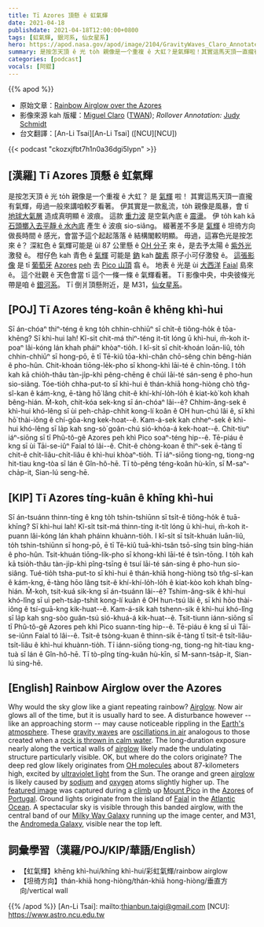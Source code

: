 ```yaml
---
title: Tī Azores 頂懸 ê 虹氣輝
date: 2021-04-18
publishdate: 2021-04-18T12:00:00+0800
tags: [虹氣輝, 銀河系, 仙女星系]
hero: https://apod.nasa.gov/apod/image/2104/GravityWaves_Claro_Annotated2_960.jpg
summary: 是按怎天頂 ê 光 to̍h 親像是一个重複 ê 大虹？是氣輝啦！其實這馬天頂一直攏有氣輝，毋過一般來講咱較歹看著。
categories: [podcast]
vocals: [阿錕]
---
```


{{% apod %}}

- 原始文章：[Rainbow Airglow over the Azores](https://apod.nasa.gov/apod/ap210418.html)
- 影像來源 kah 版權：[Miguel Claro](https://www.miguelclaro.com/wp/biography/) ([TWAN](https://www.twanight.org/)); *Rollover Annotation:* [Judy Schmidt](https://geckzilla.com/)
- 台文翻譯：[An-Li Tsai][An-Li Tsai] ([NCU][NCU])

{{< podcast "ckozxjfbt7h1n0a36dgi5lypn" >}}

## [漢羅] Tī Azores 頂懸 ê 虹氣輝

是按怎天頂 ê 光 to̍h 親像是一个重複 ê 大虹？
是 [氣輝][Airglow] 啦！
其實這馬天頂一直攏有氣輝，毋過一般來講咱較歹看著。
伊其實是一款亂流，to̍h 親像是風暴，會 tī [地球大氣層][Earth's atmosphere] 造成真明顯 ê 波痕。
這款 [重力波][gravity waves] 是空氣內底 ê [震盪][oscillations in air]。
伊 to̍h kah kā [石頭擲入去平靜 ê 水內底][rock is thrown in calm water] 產生 ê 波痕 sio-siâng。
綴著差不多是 [氣輝][airglow1] ê 坦徛方向做長時間 ê 感光，會當予這个起起落落 ê 結構閣較明顯。
毋過，這寡色光是按怎來 ê？
深紅色 ê 氣輝可能是 ùi 87 公里懸 ê [OH 分子][OH molecules] 來 ê，是去予太陽 ê [紫外光][ultraviolet light] 激發 ê。
柑仔色 kah 青色 ê [氣輝][airglow2] 可能是 [鈉][sodium] kah [酸素][oxygen] 原子小可仔激發 ê。
[這張影像][featured image] 是 tī [葡萄牙][Portugal] [Azores][Azores] [peh][climb] 去 [Pico 山頂][Mount Pico] 翕 ê。
地表 ê 光是 ùi [大西洋][Atlantic Ocean] [Faial][Faial] 島來 ê。
這个壯觀 ê 天色會當 tī 這个一條一條 ê 氣輝看著。
Tī 影像中央，中央彼條光帶是咱 ê [銀河系][Milky Way Galaxy]。
Tī 倒爿頂懸附近，是 M31，[仙女星系][Andromeda Galaxy]。

## [POJ] Tī Azores téng-koân ê khēng khì-hui

Sī án-chóaⁿ thiⁿ-téng ê kng to̍h chhin-chhiūⁿ sī chi̍t-ê tiông-ho̍k ê tōa-khēng?
Sī khì-hui lah!
Kî-si̍t chit-má thiⁿ-téng it-ti̍t lóng ū khì-hui, m̄-koh it-poaⁿ lâi-kóng lán khah pháiⁿ khòaⁿ-tio̍h.
I kî-si̍t sī chi̍t-khoán loān-liû, to̍h chhin-chhiūⁿ sī hong-pō, ē tī Tē-kiû tōa-khì-chân chō-sêng chin bêng-hián ê pho-hûn.
Chit-khoán tiōng-le̍k-pho sī khong-khì lāi-té ê chìn-tōng.
 I to̍h kah kā chio̍h-thâu tàn-ji̍p-khì pêng-chēng ê chúi lāi-té sán-seng ê pho-hun sio-siâng.
Tóe-tio̍h chha-put-to sī khì-hui ê thán-khiā hong-hiòng chò tn̂g-sî-kan ê kám-kng, ē-tàng hō͘ lâng chit-ê khí-khí-lo̍h-lo̍h ê kiat-kò͘ koh khah bêng-hián.
M̄-koh, chit-kóa sek-kng sī án-chóaⁿ lâi--ê?
Chhim-âng-sek ê khì-hui khó-lêng sī ùi peh-cha̍p-chhit kong-lí koân ê OH hun-chú lâi ê, sī khì hō͘ thài-iông ê chí-gōa-kng kek-hoat--ê.
Kam-á-sek kah chheⁿ-sek ê khì-hui khó-lêng sī la̍p kah sng-sò͘ goân-chú sió-khóa-á kek-hoat--ê.
Chit-tiuⁿ iáⁿ-siōng sī tī Phû-tô-gê Azores peh khì Pico soaⁿ-téng hip--ê.
Tē-piáu ê kng sī ùi Tāi-se-iûⁿ Faial tó lâi--ê.
Chit-ê chòng-koan ê thiⁿ-sek ē-tàng tī chit-ê chi̍t-liâu-chi̍t-liâu ê khì-hui khòaⁿ-tio̍h.
Tī iáⁿ-siōng tiong-ng, tiong-ng hit-tiau kng-tòa sī lán ê Gîn-hô-hē.
Tī tò-pêng téng-koân hù-kīn, sī M-saⁿ-cha̍p-it, Sian-lú seng-hē.

## [KIP] Tī Azores tíng-kuân ê khīng khì-hui

Sī án-tsuánn thinn-tíng ê kng to̍h tshin-tshiūnn sī tsi̍t-ê tiông-ho̍k ê tuā-khīng?
Sī khì-hui lah!
Kî-si̍t tsit-má thinn-tíng it-ti̍t lóng ū khì-hui, m̄-koh it-puann lâi-kóng lán khah pháinn khuànn-tio̍h.
I kî-si̍t sī tsi̍t-khuán luān-liû, to̍h tshin-tshiūnn sī hong-pō, ē tī Tē-kiû tuā-khì-tsân tsō-sîng tsin bîng-hián ê pho-hûn.
Tsit-khuán tiōng-li̍k-pho sī khong-khì lāi-té ê tsìn-tōng.
 I to̍h kah kā tsio̍h-thâu tàn-ji̍p-khì pîng-tsīng ê tsuí lāi-té sán-sing ê pho-hun sio-siâng.
Tué-tio̍h tsha-put-to sī khì-hui ê thán-khiā hong-hiòng tsò tn̂g-sî-kan ê kám-kng, ē-tàng hōo lâng tsit-ê khí-khí-lo̍h-lo̍h ê kiat-kòo koh khah bîng-hián.
M̄-koh, tsit-kuá sik-kng sī án-tsuánn lâi--ê?
Tshim-âng-sik ê khì-hui khó-lîng sī uì peh-tsa̍p-tshit kong-lí kuân ê OH hun-tsú lâi ê, sī khì hōo thài-iông ê tsí-guā-kng kik-huat--ê.
Kam-á-sik kah tshenn-sik ê khì-hui khó-lîng sī la̍p kah sng-sòo guân-tsú sió-khuá-á kik-huat--ê.
Tsit-tiunn iánn-siōng sī tī Phû-tô-gê Azores peh khì Pico suann-tíng hip--ê.
Tē-piáu ê kng sī uì Tāi-se-iûnn Faial tó lâi--ê.
Tsit-ê tsòng-kuan ê thinn-sik ē-tàng tī tsit-ê tsi̍t-liâu-tsi̍t-liâu ê khì-hui khuànn-tio̍h.
Tī iánn-siōng tiong-ng, tiong-ng hit-tiau kng-tuà sī lán ê Gîn-hô-hē.
Tī tò-pîng tíng-kuân hù-kīn, sī M-sann-tsa̍p-it, Sian-lú sing-hē.

## [English] Rainbow Airglow over the Azores

Why would the sky glow like a giant repeating rainbow? [Airglow][Airglow]. Now air glows all of the time, but it is usually hard to see. A disturbance however -- like an approaching storm -- may cause noticeable rippling in the [Earth's atmosphere][Earth's atmosphere]. These [gravity waves][gravity waves] are [oscillations in air][oscillations in air] analogous to those created when a [rock is thrown in calm water][rock is thrown in calm water]. The long-duration exposure nearly along the vertical walls of [airglow][airglow1] likely made the undulating structure particularly visible. OK, but where do the colors originate? The deep red glow likely originates from [OH molecules][OH molecules] about 87-kilometers high, excited by [ultraviolet light][ultraviolet light] from the Sun. The orange and green [airglow][airglow2] is likely caused by [sodium][sodium] and [oxygen][oxygen] atoms slightly higher up. The [featured image][featured image] was captured during a [climb][climb] up [Mount Pico][Mount Pico] in the [Azores][Azores] of [Portugal][Portugal]. Ground lights originate from the island of [Faial][Faial] in the [Atlantic Ocean][Atlantic Ocean]. A spectacular sky is visible through this banded airglow, with the central band of our [Milky Way Galaxy][Milky Way Galaxy] running up the image center, and M31, the [Andromeda Galaxy][Andromeda Galaxy], visible near the top left.

## 詞彙學習（漢羅/POJ/KIP/華語/English）

- 【虹氣輝】khēng khì-hui/khīng khì-hui/彩虹氣輝/rainbow airglow
- 【坦徛方向】thán-khiā hong-hiòng/thán-khiā hong-hiòng/垂直方向/vertical wall

{{% /apod %}}
[An-Li Tsai]: mailto:thianbun.taigi@gmail.com
[NCU]: https://www.astro.ncu.edu.tw

[copyright]: https://apod.nasa.gov/apod/fap/lib/about_apod.html#srapply

[Airglow]:https://www.atoptics.co.uk/highsky/airglow2.htm
[Earth's atmosphere]:http://www.nasa.gov/mission_pages/sunearth/science/atmosphere-layers2.html
[gravity waves]:https://en.wikipedia.org/wiki/Gravity_wave
[oscillations in air]:http://www.atoptics.co.uk/highsky/hgrav.htm
[rock is thrown in calm water]:https://www.youtube.com/watch?v=T9QwiBFN9gI
[airglow1]:https://apod.nasa.gov/apod/ap150904.html
[OH molecules]:https://en.wikipedia.org/wiki/Hydroxyl
[ultraviolet light]:https://science.nasa.gov/ems/10_ultravioletwaves
[airglow2]:http://www.pnas.org/content/112/49/E6728.abstract
[sodium]:https://periodic.lanl.gov/11.shtml
[oxygen]:https://periodic.lanl.gov/8.shtml
[featured image]:http://www.miguelclaro.com/wp/?portfolio=rainbow-bands-of-airglow-in-gravity-waves-above-pico-island
[climb]:https://www.youtube.com/watch?v=-GlioVTgjuI
[Mount Pico]:https://en.wikipedia.org/wiki/Mount_Pico
[Azores]:https://en.wikipedia.org/wiki/Azores
[Portugal]:https://en.wikipedia.org/wiki/Portugal
[Faial]:https://youtu.be/jPg7KFv2a-s
[Atlantic Ocean]:https://en.wikipedia.org/wiki/Atlantic_Ocean
[Milky Way Galaxy]:https://apod.nasa.gov/apod/ap080713.html
[Andromeda Galaxy]:https://apod.nasa.gov/apod/ap150830.html
